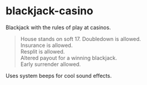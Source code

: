 # blackjack-casino
Blackjack with the rules of play at casinos.  
  
>House stands on soft 17.
>Doubledown is allowed.  
>Insurance is allowed.  
>Resplit is allowed.  
>Altered payout for a winning blackjack.  
>Early surrender allowed.  

Uses system beeps for cool sound effects.
